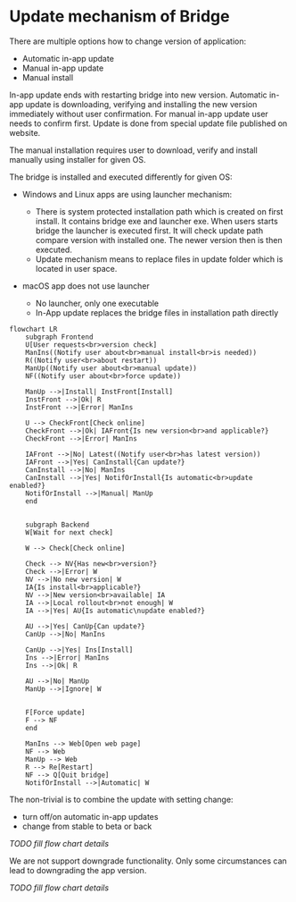 # Update mechanism of Bridge

There are multiple options how to change version of application:
* Automatic in-app update
* Manual in-app update
* Manual install

In-app update ends with restarting bridge into new version. Automatic in-app
update is downloading, verifying and installing the new version immediately
without user confirmation. For manual in-app update user needs to confirm first.
Update is done from special update file published on website.

The manual installation requires user to download, verify and install manually
using installer for given OS.

The bridge is installed and executed differently for given OS:

* Windows and Linux apps are using launcher mechanism:
    * There is system protected installation path which is created on first
      install. It contains bridge exe and launcher exe. When users starts
      bridge the launcher is executed first. It will check update path compare
      version with installed one. The newer version then is then executed.
    * Update mechanism means to replace files in update folder which is located
      in user space.

* macOS app does not use launcher
    * No launcher, only one executable
    * In-App update replaces the bridge files in installation path directly


```mermaid
flowchart LR
    subgraph Frontend
    U[User requests<br>version check]
    ManIns((Notify user about<br>manual install<br>is needed))
    R((Notify user<br>about restart))
    ManUp((Notify user about<br>manual update))
    NF((Notify user about<br>force update))

    ManUp -->|Install| InstFront[Install]
    InstFront -->|Ok| R
    InstFront -->|Error| ManIns

    U --> CheckFront[Check online]
    CheckFront -->|Ok| IAFront{Is new version<br>and applicable?}
    CheckFront -->|Error| ManIns

    IAFront -->|No| Latest((Notify user<br>has latest version))
    IAFront -->|Yes| CanInstall{Can update?}
    CanInstall -->|No| ManIns
    CanInstall -->|Yes| NotifOrInstall{Is automatic<br>update enabled?}
    NotifOrInstall -->|Manual| ManUp
    end


    subgraph Backend
    W[Wait for next check]

    W --> Check[Check online]

    Check --> NV{Has new<br>version?}
    Check -->|Error| W
    NV -->|No new version| W
    IA{Is install<br>applicable?}
    NV -->|New version<br>available| IA
    IA -->|Local rollout<br>not enough| W
    IA -->|Yes| AU{Is automatic\nupdate enabled?}

    AU -->|Yes| CanUp{Can update?}
    CanUp -->|No| ManIns

    CanUp -->|Yes| Ins[Install]
    Ins -->|Error| ManIns
    Ins -->|Ok| R

    AU -->|No| ManUp
    ManUp -->|Ignore| W


    F[Force update]
    F --> NF
    end

    ManIns --> Web[Open web page]
    NF --> Web
    ManUp --> Web
    R --> Re[Restart]
    NF --> Q[Quit bridge]
    NotifOrInstall -->|Automatic| W
```


The non-trivial is to combine the update with setting change:
* turn off/on automatic in-app updates
* change from stable to beta or back

_TODO fill flow chart details_


We are not support downgrade functionality. Only some circumstances can lead to
downgrading the app version.

_TODO fill flow chart details_
